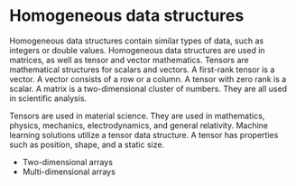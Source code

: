 
# Homogeneous data structures

Homogeneous data structures contain similar types of data, such as integers or double values. Homogeneous data structures are used in matrices, as well as tensor and vector mathematics. Tensors are mathematical structures for scalars and vectors. A first-rank tensor is a vector. A vector consists of a row or a column. A tensor with zero rank is a scalar. A matrix is a two-dimensional cluster of numbers. They are all used in scientific analysis.

Tensors are used in material science. They are used in mathematics, physics, mechanics, electrodynamics, and general relativity. Machine learning solutions utilize a tensor data structure. A tensor has properties such as position, shape, and a static size.

- Two-dimensional arrays
- Multi-dimensional arrays
